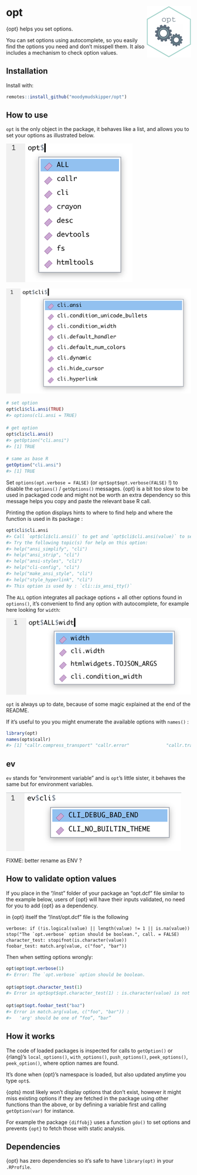 
<!-- README.md is generated from README.Rmd. Please edit that file -->

# opt <img src="man/figures/logo.png" align="right" height="139" />

{opt} helps you set options.

You can set options using autocomplete, so you easily find the options
you need and don’t misspell them. It also includes a mechanism to check
option values.

## Installation

Install with:

``` r
remotes::install_github("moodymudskipper/opt")
```

## How to use

`opt` is the only object in the package, it behaves like a list, and
allows you to set your options as illustrated below.

![](man/figures/opt1.png)

![](man/figures/opt2.png)

``` r
# set option
opt$cli$cli.ansi(TRUE)
#> options(cli.ansi = TRUE)

# get option
opt$cli$cli.ansi()
#> getOption("cli.ansi")
#> [1] TRUE

# same as base R
getOption("cli.ansi")
#> [1] TRUE
```

Set `options(opt.verbose = FALSE)` (or `opt$opt$opt.verbose(FALSE)` !)
to disable the `options()` / `getOptions()` messages. {opt} is a bit too
slow to be used in packaged code and might not be worth an extra
dependency so this message helps you copy and paste the relevant base R
call.

Printing the option displays hints to where to find help and where the
function is used in its package :

``` r
opt$cli$cli.ansi
#> Call `opt$cli$cli.ansi()` to get and `opt$cli$cli.ansi(value)` to set.
#> Try the following topic(s) for help on this option:
#> help("ansi_simplify", "cli")
#> help("ansi_strip", "cli")
#> help("ansi-styles", "cli")
#> help("cli-config", "cli")
#> help("make_ansi_style", "cli")
#> help("style_hyperlink", "cli")
#> This option is used by : `cli::is_ansi_tty()`
```

The `ALL` option integrates all package options + all other options
found in `options()`, it’s convenient to find any option with
autocomplete, for example here looking for `width`:

![](man/figures/opt4.png)

`opt` is always up to date, because of some magic explained at the end
of the README.

If it’s useful to you you might enumerate the available options with
`names()` :

``` r
library(opt)
names(opts$callr)
#> [1] "callr.compress_transport" "callr.error"              "callr.traceback" 
```

## ev

`ev` stands for “environment variable” and is `opt`’s little sister, it
behaves the same but for environment variables.

![](man/figures/ev.png)

FIXME: better rename as ENV ?

## How to validate option values

If you place in the “/inst” folder of your package an “opt.dcf” file
similar to the example below, users of {opt} will have their inputs
validated, no need for you to add {opt} as a dependency.

in {opt} itself the “/inst/opt.dcf” file is the following

    verbose: if (!is.logical(value) || length(value) != 1 || is.na(value)) stop("The `opt.verbose` option should be boolean.", call. = FALSE)
    character_test: stopifnot(is.character(value))
    foobar_test: match.arg(value, c("foo", "bar"))

Then when setting options wrongly:

``` r
opt$opt$opt.verbose(1)
#> Error: The `opt.verbose` option should be boolean.

opt$opt$opt.character_test(1)
#> Error in opt$opt$opt.character_test(1) : is.character(value) is not TRUE

opt$opt$opt.foobar_test("baz")
#> Error in match.arg(value, c("foo", "bar")) : 
#>   'arg' should be one of “foo”, “bar”
```

## How it works

The code of loaded packages is inspected for calls to `getOption()` or
{rlang}’s `local_options()`, `with_options()`, `push_options()`,
`peek_options()`, `peek_option()`, where option names are found.

It’s done when {opt}’s namespace is loaded, but also updated anytime you
type `opt$`.

{opts} most likely won’t display options that don’t exist, however it
might miss existing options if they are fetched in the package using
other functions than the above, or by defining a variable first and
calling `getOption(var)` for instance.

For example the package `{diffobj}` uses a function `gdo()` to set
options and prevents `{opt}` to fetch those with static analysis.

## Dependencies

{opt} has zero dependencies so it’s safe to have `library(opt)` in your
`.RProfile`.
